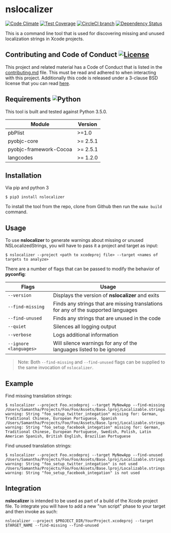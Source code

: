nslocalizer
===========

[![Code Climate](https://img.shields.io/codeclimate/github/samdmarshall/nslocalizer.svg)](https://codeclimate.com/github/samdmarshall/nslocalizer)
[![Test Coverage](https://img.shields.io/codeclimate/coverage/github/samdmarshall/nslocalizer.svg)](https://codeclimate.com/github/samdmarshall/nslocalizer/coverage)
[![CircleCI branch](https://img.shields.io/circleci/project/samdmarshall/nslocalizer/develop.svg)](https://circleci.com/gh/samdmarshall/nslocalizer/tree/develop)
[![Dependency Status](https://dependencyci.com/github/samdmarshall/nslocalizer/badge)](https://dependencyci.com/github/samdmarshall/nslocalizer)

This is a command line tool that is used for discovering missing and unused localization strings in Xcode projects.

## Contributing and Code of Conduct [![License](https://img.shields.io/badge/License-3--Clause%20BSD-blue.svg)](./LICENSE)
This project and related material has a Code of Conduct that is listed in the [contributing.md](./contributing.md) file. This must be read and adhered to when interacting with this project. Additionally this code is released under a 3-clause BSD license that you can read [here](./LICENSE).

## Requirements  ![Python](https://img.shields.io/badge/Python3-3.5.0-brightgreen.svg)
This tool is built and tested against Python 3.5.0.

   Module | Version
----------|-----------
pbPlist   | >=1.0
pyobjc-core | >= 2.5.1
pyobjc-framework-Cocoa | >= 2.5.1
langcodes | >= 1.2.0

## Installation
Via pip and python 3

	$ pip3 install nslocalizer

To install the tool from the repo, clone from Github then run the `make build` command.

## Usage
To use **nslocalizer** to generate warnings about missing or unused NSLocalizedStrings, you will have to pass it a project and target as input:

	$ nslocalizer --project <path to xcodeproj file> --target <names of targets to analyze>

There are a number of flags that can be passed to modify the behavior of **pyconfig**:

   Flags | Usage
-------------------|-----------------------------------------------------------
`--version`        | Displays the version of **nslocalizer** and exits
`--find-missing`   | Finds any strings that are missing translations for any of the supported languages
`--find-unused`    | Finds any strings that are unused in the code
`--quiet`          | Silences all logging output
`--verbose`        | Logs additional information
`--ignore <languages>` | Will silence warnings for any of the languages listed to be ignored

> Note: Both `--find-missing` and `--find-unused` flags can be supplied to the same invocation of `nslocalizer`.

## Example

Find missing translation strings:
```
$ nslocalizer --project Foo.xcodeproj --target MyNewApp --find-missing
/Users/Samantha/Projects/Foo/Foo/Assets/Base.lproj/Localizable.strings:327: warning: String "foo_setup_twitter_integation" missing for: German, Traditional Chinese, European Portuguese, Spanish
/Users/Samantha/Projects/Foo/Foo/Assets/Base.lproj/Localizable.strings:356: warning: String "foo_setup_facebook_integation" missing for: German, Traditional Chinese, European Portuguese, Swedish, Polish, Latin American Spanish, British English, Brazilian Portuguese
```

Find unused translation strings:
```
$ nslocalizer --project Foo.xcodeproj --target MyNewApp --find-unused
/Users/Samantha/Projects/Foo/Foo/Assets/Base.lproj/Localizable.strings:327: warning: String "foo_setup_twitter_integation" is not used
/Users/Samantha/Projects/Foo/Foo/Assets/Base.lproj/Localizable.strings:356: warning: String "foo_setup_facebook_integation" is not used
```


## Integration
**nslocalizer** is intended to be used as part of a build of the Xcode project file. To integrate you will have to add a new "run script" phase to your target and then invoke as such:

```
nslocalizer --project $PROJECT_DIR/YourProject.xcodeproj --target $TARGET_NAME --find-missing --find-unused
```
